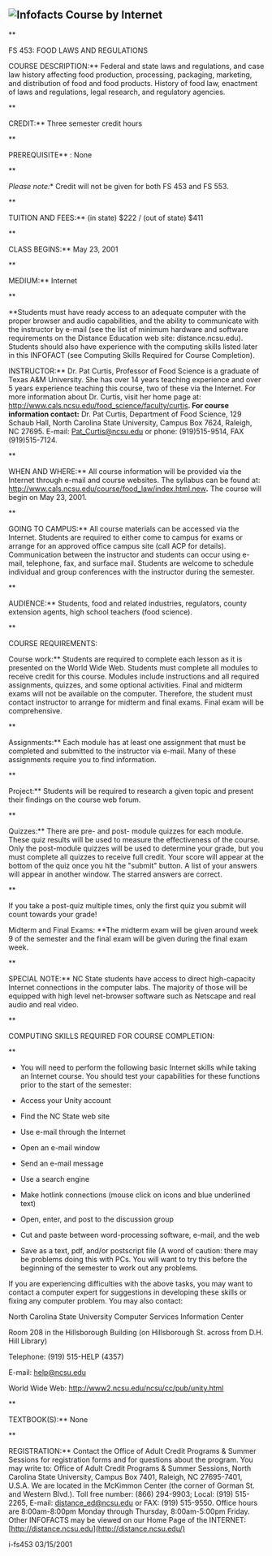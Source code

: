 

![Infofacts Course by Internet](/infofacts/Images/net3-lowres.gif)  
---  
**

FS 453: FOOD LAWS AND REGULATIONS

COURSE DESCRIPTION:** Federal and state laws and regulations, and case law
history affecting food production, processing, packaging, marketing, and
distribution of food and food products. History of food law, enactment of laws
and regulations, legal research, and regulatory agencies.

**

CREDIT:** Three semester credit hours

**

PREREQUISITE** : None

**

*Please note:** Credit will not be given for both FS 453 and FS 553.

**

TUITION AND FEES:** (in state) $222 / (out of state) $411

**

CLASS BEGINS:** May 23, 2001

**

MEDIUM:** Internet

**

**Students must have ready access to an adequate computer with the proper
browser and audio capabilities, and the ability to communicate with the
instructor by e-mail (see the list of minimum hardware and software
requirements on the Distance Education web site: distance.ncsu.edu). Students
should also have experience with the computing skills listed later in this
INFOFACT (see Computing Skills Required for Course Completion).

INSTRUCTOR:** Dr. Pat Curtis, Professor of Food Science is a graduate of Texas
A&M University. She has over 14 years teaching experience and over 5 years
experience teaching this course, two of these via the Internet. For more
information about Dr. Curtis, visit her home page at:
<http://www.cals.ncsu.edu/food_science/faculty/curtis>**. For course
information contact:** Dr. Pat Curtis, Department of Food Science, 129 Schaub
Hall, North Carolina State University, Campus Box 7624, Raleigh, NC 27695.
E-mail: [Pat_Curtis@ncsu.edu](mailto:Pat_Curtis@ncsu.edu) or phone:
(919)515-9514, FAX (919)515-7124.

**

WHEN AND WHERE:** All course information will be provided via the Internet
through e-mail and course websites. The syllabus can be found at:
<http://www.cals.ncsu.edu/course/food_law/index.html.new>**.** The course will
begin on May 23, 2001.

**

GOING TO CAMPUS:** All course materials can be accessed via the Internet.
Students are required to either come to campus for exams or arrange for an
approved office campus site (call ACP for details). Communication between the
instructor and students can occur using e-mail, telephone, fax, and surface
mail. Students are welcome to schedule individual and group conferences with
the instructor during the semester.

**

AUDIENCE:** Students, food and related industries, regulators, county
extension agents, high school teachers (food science).

**

COURSE REQUIREMENTS:

Course work:** Students are required to complete each lesson as it is
presented on the World Wide Web. Students must complete all modules to receive
credit for this course. Modules include instructions and all required
assignments, quizzes, and some optional activities. Final and midterm exams
will not be available on the computer. Therefore, the student must contact
instructor to arrange for midterm and final exams. Final exam will be
comprehensive.

**

Assignments:** Each module has at least one assignment that must be completed
and submitted to the instructor via e-mail. Many of these assignments require
you to find information.

**

Project:** Students will be required to research a given topic and present
their findings on the course web forum.

**

Quizzes:** There are pre- and post- module quizzes for each module. These quiz
results will be used to measure the effectiveness of the course. Only the
post-module quizzes will be used to determine your grade, but you must
complete all quizzes to receive full credit. Your score will appear at the
bottom of the quiz once you hit the "submit" button. A list of your answers
will appear in another window. The starred answers are correct.

**

If you take a post-quiz multiple times, only the first quiz you submit will
count towards your grade!

Midterm and Final Exams: **The midterm exam will be given around week 9 of the
semester and the final exam will be given during the final exam week.

**

SPECIAL NOTE:** NC State students have access to direct high-capacity Internet
connections in the computer labs. The majority of those will be equipped with
high level net-browser software such as Netscape and real audio and real
video.

**

COMPUTING SKILLS REQUIRED FOR COURSE COMPLETION:

**

  * You will need to perform the following basic Internet skills while taking an Internet course. You should test your capabilities for these functions prior to the start of the semester:

  * Access your Unity account

  * Find the NC State web site

  * Use e-mail through the Internet

  * Open an e-mail window

  * Send an e-mail message

  * Use a search engine

  * Make hotlink connections (mouse click on icons and blue underlined text)

  * Open, enter, and post to the discussion group

  * Cut and paste between word-processing software, e-mail, and the web

  * Save as a text, pdf, and/or postscript file (A word of caution: there may be problems doing this with PCs. You will want to try this before the beginning of the semester to work out any problems.

If you are experiencing difficulties with the above tasks, you may want to
contact a computer expert for suggestions in developing these skills or fixing
any computer problem. You may also contact:

North Carolina State University Computer Services Information Center

Room 208 in the Hillsborough Building (on Hillsborough St. across from D.H.
Hill Library)

Telephone: (919) 515-HELP (4357)

E-mail: [help@ncsu.edu](mailto:help@ncsu.edu)

World Wide Web: <http://www2.ncsu.edu/ncsu/cc/pub/unity.html>

**

TEXTBOOK(S):** None

**

REGISTRATION:** Contact the Office of Adult Credit Programs  & Summer Sessions
for registration forms and for questions about the program. You may write to:
Office of Adult Credit Programs & Summer Sessions, North Carolina State
University, Campus Box 7401, Raleigh, NC 27695-7401, U.S.A. We are located in
the McKimmon Center (the corner of Gorman St. and Western Blvd.). Toll free
number: (866) 294-9903; Local: (919) 515-2265, E-mail:
[distance_ed@ncsu.edu](mailto:distance_ed@ncsu.edu) or FAX: (919) 515-9550.
Office hours are 8:00am-8:00pm Monday through Thursday, 8:00am-5:00pm Friday.
Other INFOFACTS may be viewed on our Home Page of the INTERNET:
[http://distance.ncsu.edu](http://distance.ncsu.edu/)

i-fs453 03/15/2001  
  


